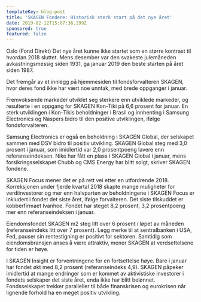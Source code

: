 ```yaml
---
templateKey: blog-post
title: 'SKAGEN Fondene: Historisk sterk start på det nye året'
date: 2019-02-12T15:07:36.299Z
sponsored: true
featured: false
---
```

Oslo (Fond Direkt) Det nye året kunne ikke startet som en større kontrast til hvordan 2018 sluttet. Mens desember var den svakeste julemåneden avkastningsmessig siden 1931, ga januar 2019 den beste starten på året siden 1987.



Det fremgår av et innlegg på hjemmesiden til fondsforvalteren SKAGEN, hvor deres fond ikke har vært noe unntak, med brede oppganger i januar.



Fremvoksende markeder utviklet seg sterkere enn utviklede markeder, og resulterte i en oppgang for SKAGEN Kon-Tiki på 6,6 prosent for januar. En sterk utviklingen i Kon-Tikis beholdninger i Brasil og innhenting i Samsung Electronics og Naspers bidro til den positive utviklingen, ifølge fondsforvalteren.



Samsung Electronics er også en beholdning i SKAGEN Global, der selskapet sammen med DSV bidro til positiv utvikling. SKAGEN Global steg med 3,0 prosent i januar, som imidlertid var 2,0 prosentpoeng lavere enn referanseindeksen. Nike har fått en plass i SKAGEN Global i januar, mens forsikringsselskapet Chubb og CMS Energy har blitt solgt, skriver SKAGEN fondene.



SKAGEN Focus mener det er på rett vei etter en utfordrende 2018. Korreksjonen under fjerde kvartal 2018 skapte mange muligheter for verdiinvestorer og mer enn halvparten av beholdningene i SKAGEN Focus er inkludert i fondet det siste året, ifølge forvalteren. Det siste tilskuddet er kobberfirmaet Ivanhoe. Fondet har steget 8,2 prosent, 3,2 prosentpoeng mer enn referanseindeksen i januar.



Eiendomsfondet SKAGEN m2 steg litt over 6 prosent i løpet av måneden (referanseindeks litt over 7 prosent). Legg merke til at sentralbanken i USA, Fed, pauser sin rentestigning er positivt for sektoren. Samtidig som eiendomsbransjen anses å være attraktiv, mener SKAGEN at verdsettelsene for tiden er høye.



I SKAGEN Insight er forventningene for en fortsettelse høye. Bare i januar har fondet økt med 8,2 prosent (referanseindeks 4,9). SKAGEN påpeker imidlertid at mange endringer som er kommet av aktivistiske investorer i fondets selskaper det siste året, enda ikke har blitt belønnet. Fondsselskapet trekker paralleller til både finanskrisen og eurokrisen når lignende forhold ha en meget positiv utvikling.

